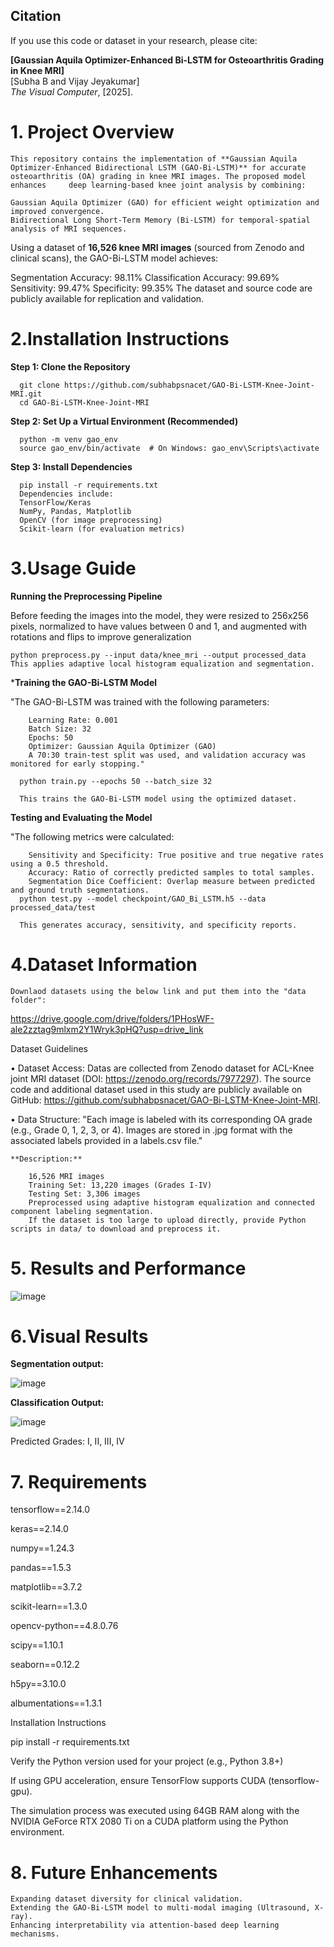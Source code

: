 ## Citation  
If you use this code or dataset in your research, please cite:  

**[Gaussian Aquila Optimizer-Enhanced Bi-LSTM for Osteoarthritis Grading in Knee MRI]**  
[Subha B and Vijay Jeyakumar]  
*The Visual Computer*, [2025].  

# **1.** **Project Overview**

    This repository contains the implementation of **Gaussian Aquila Optimizer-Enhanced Bidirectional LSTM (GAO-Bi-LSTM)** for accurate osteoarthritis (OA) grading in knee MRI images. The proposed model enhances     deep learning-based knee joint analysis by combining:

    Gaussian Aquila Optimizer (GAO) for efficient weight optimization and improved convergence.
    Bidirectional Long Short-Term Memory (Bi-LSTM) for temporal-spatial analysis of MRI sequences.
    
Using a dataset of **16,526 knee MRI images** (sourced from Zenodo and clinical scans), the GAO-Bi-LSTM model achieves:

  Segmentation Accuracy: 98.11%
  Classification Accuracy: 99.69%
  Sensitivity: 99.47%
  Specificity: 99.35%
The dataset and source code are publicly available for replication and validation.

# **2**.**Installation Instructions**

   **Step 1: Clone the Repository**
  
      git clone https://github.com/subhabpsnacet/GAO-Bi-LSTM-Knee-Joint-MRI.git
      cd GAO-Bi-LSTM-Knee-Joint-MRI
  
  **Step 2: Set Up a Virtual Environment (Recommended)**
  
      python -m venv gao_env
      source gao_env/bin/activate  # On Windows: gao_env\Scripts\activate
  
  **Step 3: Install Dependencies**
  
      pip install -r requirements.txt
      Dependencies include:
      TensorFlow/Keras
      NumPy, Pandas, Matplotlib
      OpenCV (for image preprocessing)
      Scikit-learn (for evaluation metrics)

# **3**.**Usage Guide**

  **Running the Preprocessing Pipeline**

  Before feeding the images into the model, they were resized to 256x256 pixels, normalized to have values between 0 and 1, and augmented with rotations and flips to improve generalization
  
    python preprocess.py --input data/knee_mri --output processed_data
    This applies adaptive local histogram equalization and segmentation.

  
***Training the GAO-Bi-LSTM Model**

"The GAO-Bi-LSTM was trained with the following parameters:

        Learning Rate: 0.001
        Batch Size: 32
        Epochs: 50
        Optimizer: Gaussian Aquila Optimizer (GAO)
        A 70:30 train-test split was used, and validation accuracy was monitored for early stopping."

      python train.py --epochs 50 --batch_size 32
   
      This trains the GAO-Bi-LSTM model using the optimized dataset.
  
**Testing and Evaluating the Model**

"The following metrics were calculated:

        Sensitivity and Specificity: True positive and true negative rates using a 0.5 threshold.
        Accuracy: Ratio of correctly predicted samples to total samples.
        Segmentation Dice Coefficient: Overlap measure between predicted and ground truth segmentations.
      python test.py --model checkpoint/GAO_Bi_LSTM.h5 --data processed_data/test
    
      This generates accuracy, sensitivity, and specificity reports.

# **4.**Dataset Information****

    Downlaod datasets using the below link and put them into the "data folder":

https://drive.google.com/drive/folders/1PHosWF-ale2zztag9mlxm2Y1Wryk3pHQ?usp=drive_link
    
   Dataset Guidelines

•	Dataset Access:
Datas are collected from  Zenodo dataset for ACL-Knee joint MRI dataset (DOI: https://zenodo.org/records/7977297). The source code and additional dataset used in this study are publicly available on GitHub: https://github.com/subhabpsnacet/GAO-Bi-LSTM-Knee-Joint-MRI. 

•	Data Structure:
"Each image is labeled with its corresponding OA grade (e.g., Grade 0, 1, 2, 3, or 4). Images are stored in .jpg format with the associated labels provided in a labels.csv file."

    **Description:**

        16,526 MRI images
        Training Set: 13,220 images (Grades I-IV)
        Testing Set: 3,306 images
        Preprocessed using adaptive histogram equalization and connected component labeling segmentation.
        If the dataset is too large to upload directly, provide Python scripts in data/ to download and preprocess it.

# **5. Results and Performance**
   
![image](https://github.com/user-attachments/assets/1d1194d1-d068-45a9-9fce-a6e3cfff1381)

# **6.Visual Results**
**Segmentation output:**

![image](https://github.com/user-attachments/assets/2ce4df74-72ff-47ad-ac31-ddb1ada47591)


**Classification Output:**

![image](https://github.com/user-attachments/assets/e25e7884-8865-44d5-bd0e-b989854fc082)

Predicted Grades: I, II, III, IV

  
# 7. Requirements
tensorflow==2.14.0

keras==2.14.0

numpy==1.24.3

pandas==1.5.3

matplotlib==3.7.2

scikit-learn==1.3.0

opencv-python==4.8.0.76

scipy==1.10.1

seaborn==0.12.2

h5py==3.10.0

albumentations==1.3.1

Installation Instructions

pip install -r requirements.txt


Verify the Python version used for your project (e.g., Python 3.8+)

If using GPU acceleration, ensure TensorFlow supports CUDA (tensorflow-gpu).

The simulation process was executed using 64GB RAM along with the NVIDIA GeForce RTX 2080 Ti on a  CUDA platform using the Python environment. 

# **8. Future Enhancements**
    Expanding dataset diversity for clinical validation.
    Extending the GAO-Bi-LSTM model to multi-modal imaging (Ultrasound, X-ray).
    Enhancing interpretability via attention-based deep learning mechanisms.
